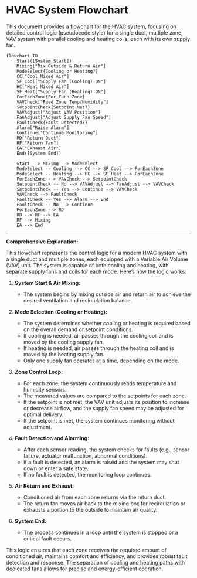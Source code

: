 # HVAC System Flowchart

This document provides a flowchart for the HVAC system, focusing on detailed control logic (pseudocode style) for a single duct, multiple zone, VAV system with parallel cooling and heating coils, each with its own supply fan.

```mermaid
flowchart TD
    Start([System Start])
    Mixing["Mix Outside & Return Air"]
    ModeSelect{Cooling or Heating?}
    CC["Cool Mixed Air"]
    SF_Cool["Supply Fan (Cooling) ON"]
    HC["Heat Mixed Air"]
    SF_Heat["Supply Fan (Heating) ON"]
    ForEachZone{For Each Zone}
    VAVCheck["Read Zone Temp/Humidity"]
    SetpointCheck{Setpoint Met?}
    VAVAdjust["Adjust VAV Position"]
    FanAdjust["Adjust Supply Fan Speed"]
    FaultCheck{Fault Detected?}
    Alarm["Raise Alarm"]
    Continue["Continue Monitoring"]
    RD["Return Duct"]
    RF["Return Fan"]
    EA["Exhaust Air"]
    End([System End])

    Start --> Mixing --> ModeSelect
    ModeSelect -- Cooling --> CC --> SF_Cool --> ForEachZone
    ModeSelect -- Heating --> HC --> SF_Heat --> ForEachZone
    ForEachZone --> VAVCheck --> SetpointCheck
    SetpointCheck -- No --> VAVAdjust --> FanAdjust --> VAVCheck
    SetpointCheck -- Yes --> Continue --> VAVCheck
    VAVCheck --> FaultCheck
    FaultCheck -- Yes --> Alarm --> End
    FaultCheck -- No --> Continue
    ForEachZone --> RD
    RD --> RF --> EA
    RF --> Mixing
    EA --> End
```

---

**Comprehensive Explanation:**

This flowchart represents the control logic for a modern HVAC system with a single duct and multiple zones, each equipped with a Variable Air Volume (VAV) unit. The system is capable of both cooling and heating, with separate supply fans and coils for each mode. Here’s how the logic works:

1. **System Start & Air Mixing:**
   - The system begins by mixing outside air and return air to achieve the desired ventilation and recirculation balance.

2. **Mode Selection (Cooling or Heating):**
   - The system determines whether cooling or heating is required based on the overall demand or setpoint conditions.
   - If cooling is needed, air passes through the cooling coil and is moved by the cooling supply fan.
   - If heating is needed, air passes through the heating coil and is moved by the heating supply fan.
   - Only one supply fan operates at a time, depending on the mode.

3. **Zone Control Loop:**
   - For each zone, the system continuously reads temperature and humidity sensors.
   - The measured values are compared to the setpoints for each zone.
   - If the setpoint is not met, the VAV unit adjusts its position to increase or decrease airflow, and the supply fan speed may be adjusted for optimal delivery.
   - If the setpoint is met, the system continues monitoring without adjustment.

4. **Fault Detection and Alarming:**
   - After each sensor reading, the system checks for faults (e.g., sensor failure, actuator malfunction, abnormal conditions).
   - If a fault is detected, an alarm is raised and the system may shut down or enter a safe state.
   - If no fault is detected, the monitoring loop continues.

5. **Air Return and Exhaust:**
   - Conditioned air from each zone returns via the return duct.
   - The return fan moves air back to the mixing box for recirculation or exhausts a portion to the outside to maintain air quality.

6. **System End:**
   - The process continues in a loop until the system is stopped or a critical fault occurs.

This logic ensures that each zone receives the required amount of conditioned air, maintains comfort and efficiency, and provides robust fault detection and response. The separation of cooling and heating paths with dedicated fans allows for precise and energy-efficient operation.
